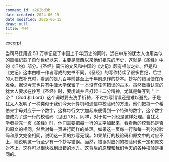 ```yaml
---
comment_id: a262bd3b
date created: 2024-06-15
date modified: 2025-06-15
draw: null
title: 圣经
---
```

excerpt

<!-- more -->

当司马迁用近 53 万字记载了中国上千年历史的同时，远在中东的犹太人也用类似的篇幅记载了自创世纪以来，主要是摩西以来他们祖先的历史，这就是《圣经》中的《旧约》部分。《圣经》简洁的文风和中国的《史记》颇有相似之处。但是和《史记》这本由唯一作者写成的史书不同，《圣经》的写作持续了很多世纪，后世的人在做补充时，看到的是几百年前甚至上千年前原作的抄本。抄写的错误便在所难免。据说今天也只有牛津大学保留了一本没有任何错误的古本。虽然做事认真的犹太人要求在抄写《圣经》时，要虔诚并且打起十二分精神，尤其是每写到 " 上帝 "（God 和 Lord）这个词时要去洗手祈祷，不过抄写错误还是难以避免。于是犹太人发明了一种类似于我们今天计算机和通信中校验码的方法。他们把每一个希伯来字母对应于一个数字，这样每行文字加起来便得到一个特殊的数字，这个数字便成为了这一行的校验码（见图 1.8）。同样，对于每一列也是这样处理。当犹太学者抄完一页《圣经》时，他们需要把每一行的文字加起来，看看新的校验码是否和原文的相同，然后对每一页进行同样的处理。如果这一页每一行和每一列的校验码和原文完全相同，说明这一页的抄写无误。如果某行的校验码和原文中的对应不上，则说明这一行至少有一个抄写错误。当然，错误对应列的校验码也一定和原文对不上，这样可以很快找到出错的地方。这背后的原理和我们今天的各种校验是相同的。
